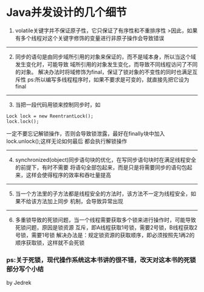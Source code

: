 # Java并发设计的几个细节

1. volatile关键字并不保证原子性，它只保证了有序性和不重排序性
        >因此，如果有多个线程对这个关键字修饰的变量进行非原子操作会导致错误


----------------------------
2. 同步的语句是由同步域所引用的对象来保证的，而不是域本身，所以当这个域发生变化时，可能导致
域所引用的对象发生变化，而导致不同线程访问了不同的对象。
解决办法时将域修饰为final，保证了锁对象的不变性的同时也满足互斥性
ps:所以编写多线程程序时，如果不要求是可变的，就直接先把它设为final

----------------------------
3. 当把一段代码用锁来控制同步时，如
````
Lock lock = new ReentrantLock();
lock.lock();
````
一定不要忘记解锁操作，否则会导致锁泄露，最好在finally块中加入lock.unlock();这样无论如何最后
都会执行解锁操作


------------------------------------
4. synchronized(object)同步语句块的优化，在写同步语句块时在满足线程安全的前提下，有时不需要
将语句全部包起来，而是只是将需要同步的语句包起来，这样会使得程序的效率和吞吐量提高

-----------
5. 当一个方法里的子方法都是线程安全的方法时，该方法不一定为线程安全，如果不给该方法加上同步
机制，会导致异常出现

----------
6. 多重锁导致的死锁问题，当一个线程需要获取多个锁来进行操作时，可能导致死锁问题，原因是锁资源
互斥，即A线程获取1号锁，需要2号锁，B线程获取2号锁，需要1号锁
解决办法是：规定锁资源的获取顺序，即必须按照先1再2的顺序获取锁，这样就不会死锁

### ps:关于死锁，现代操作系统这本书讲的很不错，改天对这本书的死锁部分写个小结

by Jedrek
